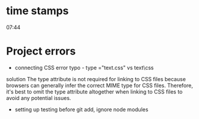 # time stamps

07:44

# Project errors

- connecting CSS error
  typo - type ="text.css" vs text\css

solution
The type attribute is not required for linking to CSS files because browsers can generally infer the correct MIME type for CSS files. Therefore, it's best to omit the type attribute altogether when linking to CSS files to avoid any potential issues.

- setting up testing
  before git add, ignore node modules
